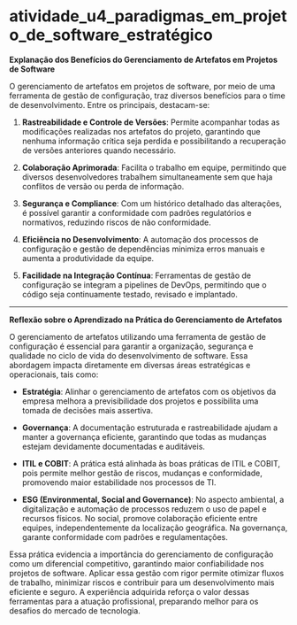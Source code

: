 # atividade_u4_paradigmas_em_projeto_de_software_estratégico

**Explanação dos Benefícios do Gerenciamento de Artefatos em Projetos de Software**

O gerenciamento de artefatos em projetos de software, por meio de uma ferramenta de gestão de configuração, traz diversos benefícios para o time de desenvolvimento. Entre os principais, destacam-se:

1. **Rastreabilidade e Controle de Versões**: Permite acompanhar todas as modificações realizadas nos artefatos do projeto, garantindo que nenhuma informação crítica seja perdida e possibilitando a recuperação de versões anteriores quando necessário.

2. **Colaboração Aprimorada**: Facilita o trabalho em equipe, permitindo que diversos desenvolvedores trabalhem simultaneamente sem que haja conflitos de versão ou perda de informação.

3. **Segurança e Compliance**: Com um histórico detalhado das alterações, é possível garantir a conformidade com padrões regulatórios e normativos, reduzindo riscos de não conformidade.

4. **Eficiência no Desenvolvimento**: A automação dos processos de configuração e gestão de dependências minimiza erros manuais e aumenta a produtividade da equipe.

5. **Facilidade na Integração Contínua**: Ferramentas de gestão de configuração se integram a pipelines de DevOps, permitindo que o código seja continuamente testado, revisado e implantado.

---

**Reflexão sobre o Aprendizado na Prática do Gerenciamento de Artefatos**

O gerenciamento de artefatos utilizando uma ferramenta de gestão de configuração é essencial para garantir a organização, segurança e qualidade no ciclo de vida do desenvolvimento de software. Essa abordagem impacta diretamente em diversas áreas estratégicas e operacionais, tais como:

- **Estratégia**: Alinhar o gerenciamento de artefatos com os objetivos da empresa melhora a previsibilidade dos projetos e possibilita uma tomada de decisões mais assertiva.

- **Governança**: A documentação estruturada e rastreabilidade ajudam a manter a governança eficiente, garantindo que todas as mudanças estejam devidamente documentadas e auditáveis.

- **ITIL e COBIT**: A prática está alinhada às boas práticas de ITIL e COBIT, pois permite melhor gestão de riscos, mudanças e conformidade, promovendo maior estabilidade nos processos de TI.

- **ESG (Environmental, Social and Governance)**: No aspecto ambiental, a digitalização e automação de processos reduzem o uso de papel e recursos físicos. No social, promove colaboração eficiente entre equipes, independentemente da localização geográfica. Na governança, garante conformidade com padrões e regulamentações.

Essa prática evidencia a importância do gerenciamento de configuração como um diferencial competitivo, garantindo maior confiabilidade nos projetos de software. Aplicar essa gestão com rigor permite otimizar fluxos de trabalho, minimizar riscos e contribuir para um desenvolvimento mais eficiente e seguro. A experiência adquirida reforça o valor dessas ferramentas para a atuação profissional, preparando melhor para os desafios do mercado de tecnologia.
